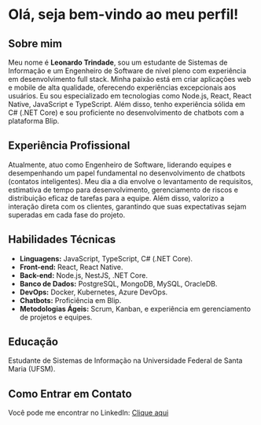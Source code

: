 # Olá, seja bem-vindo ao meu perfil!

## Sobre mim
  Meu nome é **Leonardo Trindade**, sou um estudante de Sistemas de Informação e um Engenheiro de Software de nível pleno com experiência em desenvolvimento full stack. Minha paixão está em criar aplicações web e mobile de alta qualidade, oferecendo experiências excepcionais aos usuários. Eu sou especializado em tecnologias como Node.js, React, React Native, JavaScript e TypeScript. Além disso, tenho experiência sólida em C# (.NET Core) e sou proficiente no desenvolvimento de chatbots com a plataforma Blip.


## Experiência Profissional
  Atualmente, atuo como Engenheiro de Software, liderando equipes e desempenhando um papel fundamental no desenvolvimento de chatbots (contatos inteligentes). Meu dia a dia envolve o levantamento de requisitos, estimativa de tempo para desenvolvimento, gerenciamento de riscos e distribuição eficaz de tarefas para a equipe. Além disso, valorizo a interação direta com os clientes, garantindo que suas expectativas sejam superadas em cada fase do projeto.


## Habilidades Técnicas
- **Linguagens:** JavaScript, TypeScript, C# (.NET Core).
- **Front-end:** React, React Native.
- **Back-end:** Node.js, NestJS, .NET Core.
- **Banco de Dados:** PostgreSQL, MongoDB, MySQL, OracleDB.
- **DevOps:** Docker, Kubernetes, Azure DevOps.
- **Chatbots:** Proficiência em Blip.
- **Metodologias Ágeis:** Scrum, Kanban, e experiência em gerenciamento de projetos e equipes.


## Educação
  Estudante de Sistemas de Informação na Universidade Federal de Santa Maria (UFSM).


## Como Entrar em Contato
  Você pode me encontrar no LinkedIn: [Clique aqui](https://www.linkedin.com/in/ltrindadebr/)
